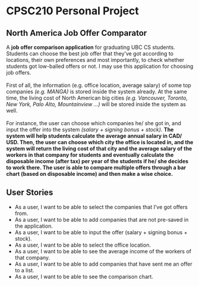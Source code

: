 # CPSC210 Personal Project

## North America Job Offer Comparator

A **job offer comparison application** for graduating UBC CS students. Students can choose the best job offer that they’ve
got according to locations, their own preferences and most importantly, to check whether students got low-balled offers 
or not. I may use this application for choosing job offers.<br>
<br>
First of all, the information (e.g. office location, average salary) of some top companies <em>(e.g. MANGA)</em> is 
stored inside the system already. At the same time, the living cost of North American big cities <em>(e.g. Vancouver, 
Toronto, New York, Palo Alto, Mountainview …)</em> will be stored inside the system as well. <br>
<br>
For instance, the user can choose which companies he/ she got in, and input the offer into the system *(salary + signing 
bonus + stock)*. **The system will help students calculate the average annual salary in CAD/ USD. Then, the user can choose which city the office is
located in, and the system will return the living cost of that city and the average salary of the workers in that 
company for students and eventually calculate the disposable income (after tax) per year of the students if he/ she 
decides to work there. The user is able to compare multiple offers through a bar chart (based on disposable income) and then make a wise choice.**


## User Stories

- As a user, I want to be able to select the companies that I’ve got offers from.
- As a user, I want to be able to add companies that are not pre-saved in the application.
- As a user, I want to be able to input the offer (salary + signing bonus + stock).
- As a user, I want to be able to select the office location.
- As a user, I want to be able to see the average income of the workers of that company.
- As a user, I want to be able to add companies that have sent me an offer to a list.
- As a user, I want to be able to see the comparison chart.

